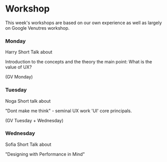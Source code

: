 # Workshop

This week's workshops are based on our own experience as well as largely on Google Venutres workshop.

### Monday
Harry Short Talk about

Introduction to the concepts and the theory
the main point: What is the value of UX?

(GV Monday)

### Tuesday
Noga Short talk about 

"Dont make me think" - seminal UX work
'UI' core principals.

(GV Tuesday + Wednesday)

### Wednesday

Sofia Short Talk about

"Designing with Performance in Mind"
